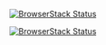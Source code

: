 


[![BrowserStack Status](https://api.browserstack.com/badge.svg?badge_key=MWswZ2I0TDBWSW1WdmxZbE1VRkFxSWxiQzlTVW9UL2pDaDdDMmNZdktoaz0tLSs4VnI2aVdsdkNud0NMc1JRQVVuNkE9PQ==--afaac56a02faa017fa0d911e189751316cdb8031)](https://automate.browserstack.com/public-build/MWswZ2I0TDBWSW1WdmxZbE1VRkFxSWxiQzlTVW9UL2pDaDdDMmNZdktoaz0tLSs4VnI2aVdsdkNud0NMc1JRQVVuNkE9PQ==--afaac56a02faa017fa0d911e189751316cdb8031)

[![BrowserStack Status](https://automate-k8s-devcypress.bsstag.com/badge.svg?badge_key=ZTd5L1R4dnp1UTJWTzlvY3RSczZrdz09LS0zTFArMXVNTG40bjJYVnpqM1NwcG9BPT0=--ace64a18d5d4f655126a6f746f10472dabe5d0d6)](https://automate-k8s-devcypress.bsstag.com/public-build/ZTd5L1R4dnp1UTJWTzlvY3RSczZrdz09LS0zTFArMXVNTG40bjJYVnpqM1NwcG9BPT0=--ace64a18d5d4f655126a6f746f10472dabe5d0d6)
